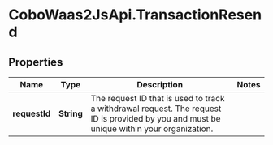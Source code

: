 # CoboWaas2JsApi.TransactionResend

## Properties

Name | Type | Description | Notes
------------ | ------------- | ------------- | -------------
**requestId** | **String** | The request ID that is used to track a withdrawal request. The request ID is provided by you and must be unique within your organization. | 


